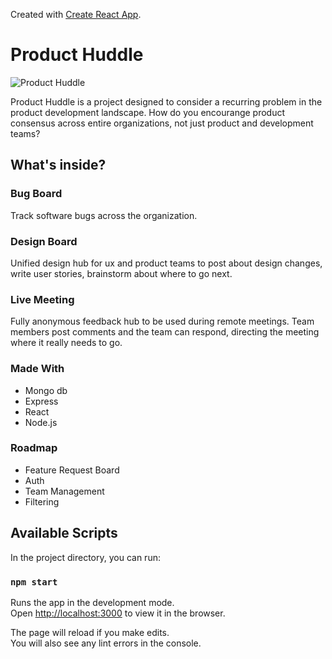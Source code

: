 Created with [Create React App](https://github.com/facebook/create-react-app).

# Product Huddle

![Product Huddle](../images/producthuddleico.png)

Product Huddle is a project designed to consider a recurring problem in the product development landscape. How do you encourange product consensus across entire organizations, not just product and development teams? 

## What's inside?

### Bug Board

Track software bugs across the organization.

### Design Board

Unified design hub for ux and product teams to post about design changes, write user stories, brainstorm about where to go next.

### Live Meeting

Fully anonymous feedback hub to be used during remote meetings. Team members post comments and the team can respond, directing the meeting where it really needs to go.

### Made With

- Mongo db
- Express 
- React
- Node.js

### Roadmap

* Feature Request Board
* Auth
* Team Management
* Filtering 

## Available Scripts

In the project directory, you can run:

### `npm start`

Runs the app in the development mode.<br />
Open [http://localhost:3000](http://localhost:3000) to view it in the browser.

The page will reload if you make edits.<br />
You will also see any lint errors in the console.




